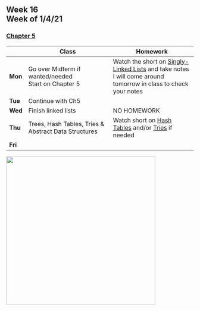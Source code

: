 <meta http-equiv="refresh" content="300"/>

## Week 16<br>Week of 1/4/21

### [Chapter 5](/ap/curriculum/5)

|         | Class              | Homework |
| ------- | ------------------ | -------- |
| **Mon** | Go over Midterm if wanted/needed<br>Start on Chapter 5 |Watch the short on [Singly-Linked Lists](https://www.youtube.com/watch?v=zQI3FyWm144) and take notes<br>I will come around tomorrow in class to check your notes |
| **Tue** | Continue with Ch5  |             |
| **Wed** | Finish linked lists | NO HOMEWORK |
| **Thu** | Trees, Hash Tables, Tries & Abstract Data Structures | Watch short on [Hash Tables](https://www.youtube.com/watch?v=nvzVHwrrub0) and/or [Tries](https://www.youtube.com/watch?v=MC-iQHFdEDI) if needed |
| **Fri** |      |          |

<img src="" alt="" height="400">
